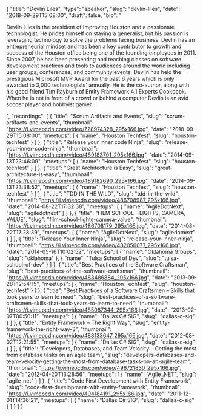 {
  "title": "Devlin Liles",
  "type": "speaker",
  "slug": "devlin-liles",
  "date": "2018-09-29T15:08:00",
  "draft": false,
  "bio": "<p>Devlin Liles is the president of Improving Houston and a passionate technologist. He prides himself on staying a generalist, but his passion is leveraging technology to solve the problems facing business. Devlin has an entrepreneurial mindset and has been a key contributor to growth and success of the Houston office being one of the founding employees in 2011. Since 2007, he has been presenting and teaching classes on software development practices and tools to audiences around the world including user groups, conferences, and community events. Devlin has held the prestigious Microsoft MVP Award for the past 6 years which is only awarded to 3,000 technologists' annually. He is the co-author, along with his good friend Tim Rayburn of Entity Framework 4.1 Experts Cookbook. When he is not in front of a crowd or behind a computer Devlin is an avid soccer player and hobbyist gamer.</p>",
  "recordings": [
    {
      "title": "Scrum Artifacts and Events",
      "slug": "scrum-artifacts-and-events",
      "thumbnail": "https://i.vimeocdn.com/video/728974328_295x166.jpg",
      "date": "2018-09-29T15:08:00",
      "meetups": [
        {
          "name": "Houston Techfest",
          "slug": "houston-techfest"
        }
      ]
    },
    {
      "title": "Release your inner code Ninja",
      "slug": "release-your-inner-code-ninja",
      "thumbnail": "https://i.vimeocdn.com/video/489183701_295x166.jpg",
      "date": "2014-09-13T23:46:09",
      "meetups": [
        {
          "name": "Houston Techfest",
          "slug": "houston-techfest"
        }
      ]
    },
    {
      "title": "Great Architecture is Easy",
      "slug": "great-architecture-is-easy",
      "thumbnail": "https://i.vimeocdn.com/video/489182690_295x166.jpg",
      "date": "2014-09-13T23:38:52",
      "meetups": [
        {
          "name": "Houston Techfest",
          "slug": "houston-techfest"
        }
      ]
    },
    {
      "title": "TDD IN THE WILD",
      "slug": "tdd-in-the-wild",
      "thumbnail": "https://i.vimeocdn.com/video/486708987_295x166.jpg",
      "date": "2014-08-22T17:32:38",
      "meetups": [
        {
          "name": "AgileDotNext",
          "slug": "agiledotnext"
        }
      ]
    },
    {
      "title": "FILM SCHOOL - LIGHTS, CAMERA, VALUE",
      "slug": "film-school-lights-camera-value",
      "thumbnail": "https://i.vimeocdn.com/video/486708179_295x166.jpg",
      "date": "2014-08-22T17:28:39",
      "meetups": [
        {
          "name": "AgileDotNext",
          "slug": "agiledotnext"
        }
      ]
    },
    {
      "title": "Release Your Inner Ninja",
      "slug": "release-your-inner-ninja",
      "thumbnail": "https://i.vimeocdn.com/video/482056077_295x166.jpg",
      "date": "2014-05-16T10:02:52",
      "meetups": [
        {
          "name": "Oklahoma Groups",
          "slug": "oklahoma"
        },
        {
          "name": "Tulsa School of Dev",
          "slug": "tulsa-school-of-dev"
        }
      ]
    },
    {
      "title": "Best Practices of the Software Craftsman",
      "slug": "best-practices-of-the-software-craftsman",
      "thumbnail": "https://i.vimeocdn.com/video/483486884_295x166.jpg",
      "date": "2013-09-28T12:54:15",
      "meetups": [
        {
          "name": "Houston Techfest",
          "slug": "houston-techfest"
        }
      ]
    },
    {
      "title": "Best Practices of a Software Craftsmen – Skills that took years to learn to need",
      "slug": "best-practices-of-a-software-craftsmen-skills-that-took-years-to-learn-to-need",
      "thumbnail": "https://i.vimeocdn.com/video/485087344_295x166.jpg",
      "date": "2013-02-07T00:50:11",
      "meetups": [
        {
          "name": "Dallas C# SIG",
          "slug": "dallas-c-sig"
        }
      ]
    },
    {
      "title": "Entity Framework – The Right Way",
      "slug": "entity-framework-the-right-way-3",
      "thumbnail": "https://i.vimeocdn.com/video/488133647_295x166.jpg",
      "date": "2012-08-02T12:21:55",
      "meetups": [
        {
          "name": "Dallas C# SIG",
          "slug": "dallas-c-sig"
        }
      ]
    },
    {
      "title": "Developers, Databases, and Team Velocity – Getting the most from database tasks on an agile team",
      "slug": "developers-databases-and-team-velocity-getting-the-most-from-database-tasks-on-an-agile-team",
      "thumbnail": "https://i.vimeocdn.com/video/496721830_295x166.jpg",
      "date": "2012-04-20T13:28:56",
      "meetups": [
        {
          "name": "Agile .NET",
          "slug": "agile-net"
        }
      ]
    },
    {
      "title": "Code First Development with Entity Framework",
      "slug": "code-first-development-with-entity-framework",
      "thumbnail": "https://i.vimeocdn.com/video/494184191_295x166.jpg",
      "date": "2011-12-01T14:36:21",
      "meetups": [
        {
          "name": "Dallas C# SIG",
          "slug": "dallas-c-sig"
        }
      ]
    }
  ]
}